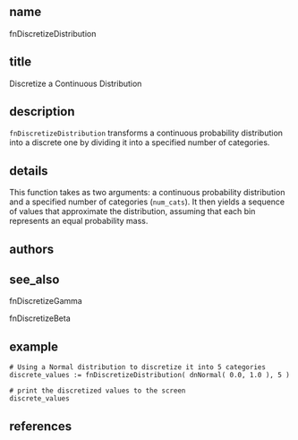 ## name
fnDiscretizeDistribution
## title
Discretize a Continuous Distribution
## description
`fnDiscretizeDistribution` transforms a continuous probability distribution into a discrete one by dividing it into a specified number of categories.

## details
This function takes as two arguments: a continuous probability distribution and a specified number of categories (`num_cats`).
It then yields a sequence of values that approximate the distribution, assuming that each bin represents an equal probability mass.

## authors
## see_also
fnDiscretizeGamma

fnDiscretizeBeta

## example
    # Using a Normal distribution to discretize it into 5 categories
    discrete_values := fnDiscretizeDistribution( dnNormal( 0.0, 1.0 ), 5 )

    # print the discretized values to the screen
    discrete_values

## references
